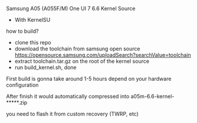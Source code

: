 Samsung A05 (A055F/M)
One UI 7 6.6 Kernel Source
- With KernelSU

how to build?
- clone this repo
- download the toolchain from samsung open source https://opensource.samsung.com/uploadSearch?searchValue=toolchain
- extract toolchain.tar.gz on the root of the kernel source
- run build_kernel.sh, done

First build is gonna take around 1-5 hours depend on your hardware configuration

After finish it would automatically compressed into a05m-6.6-kernel-*****.zip

you need to flash it from custom recovery (TWRP, etc)
